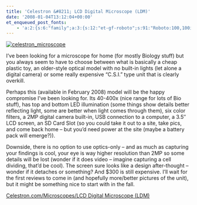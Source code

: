```yaml
---
title: 'Celestron &#8211; LCD Digital Microscope (LDM)'
date: '2008-01-04T13:12:04+00:00'
et_enqueued_post_fonts:
    - 'a:2:{s:6:"family";a:3:{s:12:"et-gf-roboto";s:91:"Roboto:100,100italic,300,300italic,regular,italic,500,500italic,700,700italic,900,900italic";s:22:"et-gf-roboto-condensed";s:59:"Roboto+Condensed:300,300italic,regular,italic,700,700italic";s:17:"et-gf-roboto-slab";s:51:"Roboto+Slab:100,200,300,regular,500,600,700,800,900";}s:6:"subset";a:7:{i:0;s:9:"latin-ext";i:1;s:5:"greek";i:2;s:9:"greek-ext";i:3;s:10:"vietnamese";i:4;s:8:"cyrillic";i:5;s:5:"latin";i:6;s:12:"cyrillic-ext";}}'
---
```


[![celestron_microscope](http://www.bruceabernethy.com/wp-content/uploads/WindowsLiveWriter/CelestronLCDDigitalMicroscopeLDM_12645/celestron_microscope_thumb_1.jpg)](http://www.bruceabernethy.com/wp-content/uploads/WindowsLiveWriter/CelestronLCDDigitalMicroscopeLDM_12645/celestron_microscope_4.jpg)

I’ve been looking for a microscope for home (for mostly Biology stuff) but you always seem to have to choose between what is basically a cheap plastic toy, an older-style optical model with no built-in lights (let alone a digital camera) or some really expensive “C.S.I.” type unit that is clearly overkill.

Perhaps this (available in February 2008) model will be the happy compromise I’ve been looking for. Its 40-400x (nice range for lots of Bio stuff), has top and bottom LED illumination (some things show details better reflecting light, some are better when light comes through them), six color filters, a 2MP digital camera built-in, USB connection to a computer, a 3.5″ LCD screen, an SD Card Slot (so you could take it out to a site, take pics, and come back home – but you’d need power at the site (maybe a battery pack will emerge?)).

Downside, there is no option to use optics-only – and as much as capturing your findings is cool, your eye is way higher resolution than 2MP so some details will be lost (wonder if it does video – imagine capturing a cell dividing, that’d be cool). The screen sure looks like a design after-thought – wonder if it detaches or something? And $300 is still expensive. I’ll wait for the first reviews to come in (and hopefully more/better pictures of the unit), but it might be something nice to start with in the fall.

[Celestron.com/Microscopes/LCD Digital Microscope (LDM)](http://www.celestron.com/c2/product.php?CatID=31&ProdID=516#dealers)